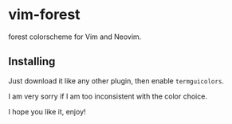 # vim-forest
forest colorscheme for Vim and Neovim.

## **Installing**

Just download it like any other plugin, then enable `termguicolors`.

I am very sorry if I am too inconsistent with the color choice.

I hope you like it, enjoy!
